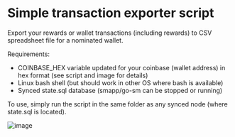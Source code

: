 # Simple transaction exporter script
Export your rewards or wallet transactions (including rewards) to CSV spreadsheet file for a nominated wallet.

Requirements:
- COINBASE_HEX variable updated for your coinbase (wallet address) in hex format (see script and image for details)
- Linux bash shell (but should work in other OS where bash is available)
- Synced state.sql database (smapp/go-sm can be stopped or running)

To use, simply run the script in the same folder as any synced node (where state.sql is located).

![image](https://github.com/user-attachments/assets/3a1f15ba-d29a-4f49-95ca-738026fa7281)
